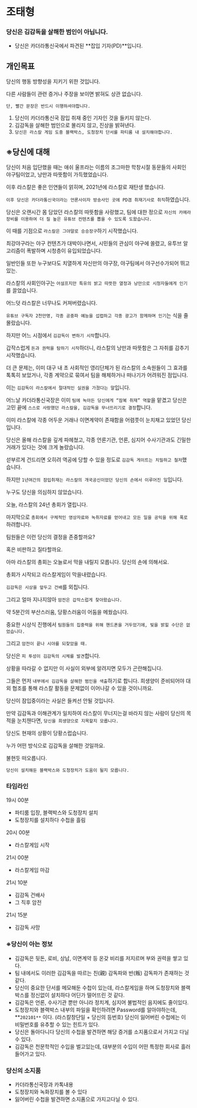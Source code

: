 # 조태형

### **당신은 김감독을 살해한 범인이 아닙니다.**

- 당신은 카더라통신국에서 파견된 **잡입 기자(PD)**입니다.

## 개인목표

당신의 행동 방향성을 지키기 위한 것입니다. 

다른 사람들이 관련 증거나 주장을 보이면 밝혀도 상관 없습니다.

`단, 빨간 문장은 반드시 이행하셔야합니다.`

1. 당신이 카더라통신국 잠입 취재 중인 기자인 것을 들키지 않는다.
2. 김감독을 살해한 범인으로 몰리지 않고, 진상을 밝혀낸다.
3. `당신은 라스칼 게임 도중 블랙박스, 도청장치 단서를 파티룸 내 설치해야합니다.`

## ※당신에 대해

당신이 처음 입단했을 때는 애쉬 울프라는 이름의 조그마한 학창시절 동문들의 사회인 야구팀이었고, 낭만과 따뜻함이 가득했었습니다.

이후 라스칼은 좋은 인연들이 얽히며, 2021년에 라스칼로 재탄생 했습니다.

`이후 당신은 카더라통신국이라는 언론사이자 방송사인 곳에 PD겸 취재기사로 취직`하였습니다.

당신은 오랜시간 몸 담았던 라스칼의 따뜻함을 사랑했고, 팀에 대한 정으로 `자신의 카메라 장비를 이용하여 더 질 높은 유튜브 컨텐츠를 뽑을 수 있도록 도왔습니다.`

이 때를 기점으로 `라스칼은 그야말로 승승장구`하기 시작했습니다.

최강야구라는 야구 컨텐츠가 대박이나면서, 시민들의 관심이 야구에 쏠렸고, 유투브 알고리즘이 폭발하며 시청층이 유입되었습니다.

일반인들 또한 누구보다도 치열하게 자신만의 야구장, 야구팀에서 야구선수가되어 뛰고 있는.

라스칼의 사회인야구는 `어설프지만 특유의 밝고 따뜻한 열정과 낭만으로 시청자들에게 인기`를 끌었습니다.

어느덧 라스칼은 너무나도 커져버렸습니다.

`유튜브 구독자 2천만명, 각종 공중파 예능을 섭렵하고 각종 광고가 함께하며 인기`는 식을 줄 몰랐습니다.

하지만 어느 시점에서 `김감독이 변하기 시작`합니다.

갑작스럽게 `돈과 권력을 탐하기 시작`하더니, 라스칼의 낭만과 따뜻함은 그 자취를 감추기 시작했습니다.

더 큰 문제는, 이미 대구 내 초 사회적인 영리단체가 된 라스칼의 소속원들이 그 효과를 톡톡히 보았거나, 각종 계약으로 묶여서 팀을 해체하거나 떠나기가 어려워진 점입니다.

이는 `김감독이 라스칼에서 절대적인 실권을 가졌다는 말`입니다.

어느날 카더라통신국장은 이미 `팀에 녹아든 당신에게 “잠복 취재” 역할`을 맡겼고 당신은 고민 끝에 `스스로 사랑했던 라스칼을, 김감독을 무너뜨리기로 결정`합니다.

이미 라스칼에 각종 어두운 거래나 이면계약이 존재함을 어렴풋이 눈치채고 있었던 당신입니다.

당신은 올해 라스칼을 깊게 파헤쳤고, 각종 언론기관, 언론, 심지어 수사기관과도 긴밀한 거래가 있다는 것에 크게 놀랐습니다.

섣부르게 건드리면 오히려 역공에 당할 수 있을 정도로 `김감독 게이트는 치밀하고 철저`했습니다.

하지만 `1년여간의 잠입취재는 라스칼의 개국공신이었던 당신의 손에서 이루어진 일`입니다.

누구도 당신을 의심하지 않았습니다.

오늘, 라스칼의 24년 총회가 열립니다.

마지막으로 `총회에서 구체적인 영상자료와 녹취자료를 얻어내고 모든 일을 공익을 위해 폭로`하려합니다.

팀원들은 이런 당신의 결정을 존중할까요?

혹은 비판하고 질타할까요.

아마 라스칼의 총회는 오늘로서 막을 내릴지 모릅니다. 당신의 손에 의해서요.

총회가 시작되고 라스칼게임이 막을내렸습니다.

`김감독은 시상을 앞두고 건배`를 외칩니다.

그리고 얼마 지나지않아 `암전은 갑작스럽게 찾아왔습니다.`

약 5분간의 부산스러움, 당황스러움이 어둠을 메웠습니다.

중요한 시상식 진행에서 `팀원들의 집중력을 위해 핸드폰을 거두었기에, 빛을 밝힐 수단은 없었습니다.`

그리고 `암전이 끝나 시야를 되찾았을 때.`

당신은 `피 투성이 김감독의 시체를 발견`합니다.

상황을 따라갈 수 없지만 이 사실이 외부에 알려지면 모두가 곤란해집니다.

그들은 먼저 `내부에서 김감독을 살해한 범인을 색출`하기로 합니다. 희생양이 준비되어야 대외 협조를 통해 라스칼 활동을 문제없이 이어나갈 수 있을 것이니까요.

당신이 잠입중이라는 사실은 들켜선 안될 것입니다.

만약 김감독과 이해관계가 일치하여 라스칼이 무너지는걸 바라지 않는 사람이 당신의 목적을 눈치챈다면, `당신을 희생양으로 지목할지 모릅니다.`

당신도 현재의 상황이 당황스럽습니다.

누가 어떤 방식으로 김감독을 살해한 것일까요.

불현듯 떠오릅니다.

`당신이 설치해둔 블랙박스와 도청장치가 도움이 될지 모릅니다.`

### 타임라인

19시 00분

- 파티룸 입장, 블랙박스와 도청장치 설치
- 도청장치를 설치하다 수첩을 흘림

20시 00분

- 라스칼게임 시작

21시 00분

- 라스칼게임 마감

21시 10분

- 김감독 건배사
- 그 직후 암전

21시 15분

- 김감독 사망

### ※당신이 아는 정보

- 김감독은 뒷돈, 로비, 상납, 이면계약 등 온갖 비리를 저지르며 부와 권력을 쌓고 있다.
- 팀 내에서도 이러한 김감독을 따르는 친(親) 감독파와 반(叛) 감독파가 존재하는 것 같다.
- 당신이 중요한 단서를 메모해둔 수첩이 있는데, 라스칼게임을 하며 도청장치와 블랙박스를 정신없이 설치하다 어딘가 떨어뜨린 것 같다.
- 김감독은 언론, 수사기관 뿐만 아니라 정치계, 심지어 불법적인 음지에도 줄이있다.
- 도청장치와 블랙박스 내부의 파일을 확인하려면 Password를 알아야하는데, **`202101**` 이다. (라스칼창단일 + 당신의 등번호) 당신이 잃어버린 수첩에는 이 비밀번호를 유추할 수 있는 힌트가 있다.
- 당신은 돌아다니다 당신의 수첩을 발견하면 해당 증거를 소지품으로서 가지고 다닐 수 있다.
- 김감독은 천문학적인 수입을 벌고있는데, 대부분의 수입이 어떤 특정한 회사로 흘러들어가고 있다.

### **당신의 소지품**

- 카더라통신국장과 카톡내용
- 도청장치와 녹화장치를 볼 수 있다
- 잃어버린 수첩을 발견하면 소지품으로 가지고다닐 수 있다.